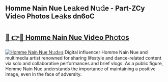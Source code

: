## Homme Nain Nue Le𝚊k𝚎d N𝚞𝚍e - Part-ZCy Vid𝚎o Photos Le𝚊ks dn6oC

# <h2><a href="http://fb015j.evod.top/?m=Homme+Nain+Nue">🔗 👉🔴 Homme Nain Nue Vid𝚎o Ph𝚘t𝚘s</a></h2>

[![Homme Nain Nue N𝚞d𝚎s](https://i.imgur.com/8V9OHl7.gif)](http://fb015j.evod.top/?m=Homme+Nain+Nue)
Digital influencer Homme Nain Nue and multimedia artist renowned for sharing lifestyle and dance-related content via solo and collaborative performances and brief vlogs. As a public figure, Homme Nain Nue understands the importance of maintaining a positive image, even in the face of adversity. 

